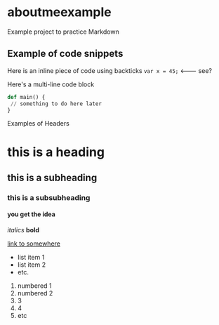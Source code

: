 # aboutmeexample
Example project to practice Markdown

## Example of code snippets
Here is an inline piece of code using backticks `var x = 45;` <--- see?

Here's a multi-line code block
```python
def main() {
 // something to do here later
}
```

Examples of Headers
# this is a heading
## this is a subheading
### this is a subsubheading
#### you get the idea

*italics*
**bold**

[link to somewhere](https://google.com)

- list item 1
- list item 2
- etc.

1. numbered 1
1. numbered 2
1. 3
1. 4
1. etc
